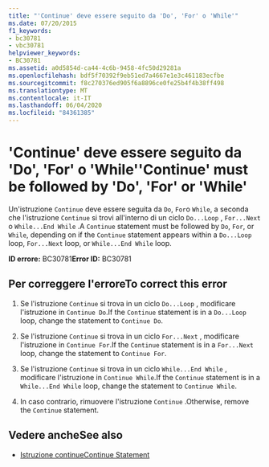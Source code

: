 ```yaml
---
title: "'Continue' deve essere seguito da 'Do', 'For' o 'While'"
ms.date: 07/20/2015
f1_keywords:
- bc30781
- vbc30781
helpviewer_keywords:
- BC30781
ms.assetid: a0d5854d-ca44-4c6b-9458-4fc50d29281a
ms.openlocfilehash: bdf5f70392f9eb51ed7a4667e1e3c461183ecfbe
ms.sourcegitcommit: f8c270376ed905f6a8896ce0fe25b4f4b38ff498
ms.translationtype: MT
ms.contentlocale: it-IT
ms.lasthandoff: 06/04/2020
ms.locfileid: "84361385"
---
```

# <a name="continue-must-be-followed-by-do-for-or-while"></a><span data-ttu-id="9a186-102">'Continue' deve essere seguito da 'Do', 'For' o 'While'</span><span class="sxs-lookup"><span data-stu-id="9a186-102">'Continue' must be followed by 'Do', 'For' or 'While'</span></span>
<span data-ttu-id="9a186-103">Un'istruzione `Continue` deve essere seguita da `Do`, `For`o `While`, a seconda che l'istruzione `Continue` si trovi all'interno di un ciclo `Do...Loop` , `For...Next` o `While...End While` .</span><span class="sxs-lookup"><span data-stu-id="9a186-103">A `Continue` statement must be followed by `Do`, `For`, or `While`, depending on if the `Continue` statement appears within a `Do...Loop` loop, `For...Next` loop, or `While...End While` loop.</span></span>  
  
 <span data-ttu-id="9a186-104">**ID errore:** BC30781</span><span class="sxs-lookup"><span data-stu-id="9a186-104">**Error ID:** BC30781</span></span>  
  
## <a name="to-correct-this-error"></a><span data-ttu-id="9a186-105">Per correggere l'errore</span><span class="sxs-lookup"><span data-stu-id="9a186-105">To correct this error</span></span>  
  
1. <span data-ttu-id="9a186-106">Se l'istruzione `Continue` si trova in un ciclo `Do...Loop` , modificare l'istruzione in `Continue Do`.</span><span class="sxs-lookup"><span data-stu-id="9a186-106">If the `Continue` statement is in a `Do...Loop` loop, change the statement to `Continue Do`.</span></span>  
  
2. <span data-ttu-id="9a186-107">Se l'istruzione `Continue` si trova in un ciclo `For...Next` , modificare l'istruzione in `Continue For`.</span><span class="sxs-lookup"><span data-stu-id="9a186-107">If the `Continue` statement is in a `For...Next` loop, change the statement to `Continue For`.</span></span>  
  
3. <span data-ttu-id="9a186-108">Se l'istruzione `Continue` si trova in un ciclo `While...End While` , modificare l'istruzione in `Continue While`.</span><span class="sxs-lookup"><span data-stu-id="9a186-108">If the `Continue` statement is in a `While...End While` loop, change the statement to `Continue While`.</span></span>  
  
4. <span data-ttu-id="9a186-109">In caso contrario, rimuovere l'istruzione `Continue` .</span><span class="sxs-lookup"><span data-stu-id="9a186-109">Otherwise, remove the `Continue` statement.</span></span>  
  
## <a name="see-also"></a><span data-ttu-id="9a186-110">Vedere anche</span><span class="sxs-lookup"><span data-stu-id="9a186-110">See also</span></span>

- [<span data-ttu-id="9a186-111">Istruzione continue</span><span class="sxs-lookup"><span data-stu-id="9a186-111">Continue Statement</span></span>](../language-reference/statements/continue-statement.md)
